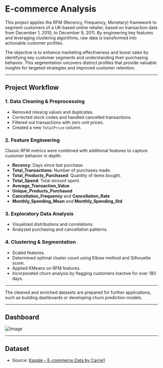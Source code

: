 #  E-commerce Analysis

This project applies the RFM (Recency, Frequency, Monetary) framework to segment customers of a UK-based online retailer, based on transaction data from December 1, 2010, to December 9, 2011. By engineering key features and leveraging clustering algorithms, raw data is transformed into actionable customer profiles.

The objective is to enhance marketing effectiveness and boost sales by identifying key customer segments and understanding their purchasing behavior. This segmentation uncovers distinct profiles that provide valuable insights for targeted strategies and improved customer retention.

---

##  Project Workflow

### 1. Data Cleaning & Preprocessing
- Removed missing values and duplicates.
- Corrected stock codes and handled cancelled transactions.
- Filtered out transactions with zero unit prices.
- Created a new `TotalPrice` column.

### 2. Feature Engineering
Classic RFM metrics were combined with additional features to capture customer behavior in depth:

- **Recency**: Days since last purchase.
- **Total_Transactions**: Number of purchases made.
- **Total_Products_Purchased**: Quantity of items bought.
- **Total_Spend**: Total amount spent.
- **Average_Transaction_Value**
- **Unique_Products_Purchased**
- **Cancellation_Frequency** and **Cancellation_Rate**
- **Monthly_Spending_Mean** and **Monthly_Spending_Std**

### 3. Exploratory Data Analysis
- Visualized distributions and correlations.
- Analyzed purchasing and cancellation patterns.

### 4. Clustering & Segmentation
- Scaled features.
- Determined optimal cluster count using Elbow method and Silhouette score.
- Applied KMeans on RFM features.
- Incorporated churn analysis by flagging customers inactive for over 180 days.

---


The cleaned and enriched datasets are prepared for further applications, such as building dashboards or developing churn prediction models.


---

## Dashboard

![Image](https://github.com/user-attachments/assets/5934fbc3-1191-49da-8153-8d8aeaed0ae3)

---

##  Dataset

- Source: [Kaggle – E-commerce Data by Carrie1](https://www.kaggle.com/datasets/carrie1/ecommerce-data)
